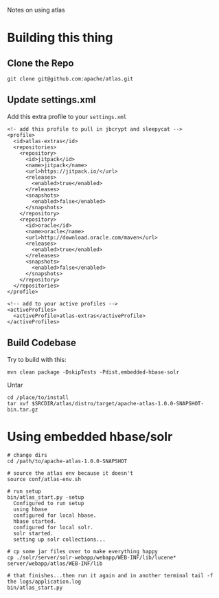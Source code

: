 Notes on using atlas

# Building this thing

## Clone the Repo

    git clone git@github.com:apache/atlas.git

## Update settings.xml

Add this extra profile to your `settings.xml`

    <!- add this profile to pull in jbcrypt and sleepycat -->
    <profile>
      <id>atlas-extras</id>
      <repositories>
        <repository>
          <id>jitpack</id>
          <name>jitpack</name>
          <url>https://jitpack.io/</url>
          <releases>
            <enabled>true</enabled>
          </releases>
          <snapshots>
            <enabled>false</enabled>
          </snapshots>
        </repository>
        <repository>
          <id>oracle</id>
          <name>oracle</name>
          <url>http://download.oracle.com/maven</url>
          <releases>
            <enabled>true</enabled>
          </releases>
          <snapshots>
            <enabled>false</enabled>
          </snapshots>
        </repository>
      </repositories>
    </profile>
      
    <!-- add to your active profiles -->
    <activeProfiles>
      <activeProfile>atlas-extras</activeProfile>
    </activeProfiles>

## Build Codebase

Try to build with this:

    mvn clean package -DskipTests -Pdist,embedded-hbase-solr

Untar

    cd /place/to/install
    tar xvf $SRCDIR/atlas/distro/target/apache-atlas-1.0.0-SNAPSHOT-bin.tar.gz

# Using embedded hbase/solr

    # change dirs
    cd /path/to/apache-atlas-1.0.0-SNAPSHOT
    
    # source the atlas env because it doesn't
    source conf/atlas-env.sh
    
    # run setup
    bin/atlas_start.py -setup
      Configured to run setup
      using hbase
      configured for local hbase.
      hbase started.
      configured for local solr.
      solr started.
      setting up solr collections...
    
    # cp some jar files over to make everything happy
    cp ./solr/server/solr-webapp/webapp/WEB-INF/lib/lucene* server/webapp/atlas/WEB-INF/lib
    
    # that finishes...then run it again and in another terminal tail -f the logs/application.log
    bin/atlas_start.py

